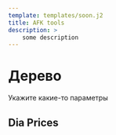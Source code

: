 ```yaml
---
template: templates/soon.j2
title: AFK tools
description: >
    some description
---
```


# Дерево

Укажите какие-то параметры

## Dia Prices
